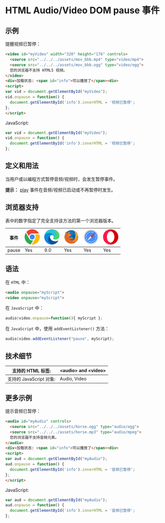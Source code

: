 HTML Audio/Video DOM pause 事件
===

## 示例

提醒视频已暂停：

```html idoc:preview:iframe
<video id="myVideo" width="320" height="176" controls>
  <source src="../../../assets/mov_bbb.mp4" type="video/mp4">
  <source src="../../../assets/mov_bbb.ogg" type="video/ogg">
  您的浏览器不支持 HTML5 视频。
</video>
<div>加载状态: <span id="info">可以播放了</span><div>
<script>
var vid = document.getElementById("myVideo");
vid.onpause = function() {
  document.getElementById('info').innerHTML = '视频已暂停';
};
</script> 
```

JavaScript:

```js
var vid = document.getElementById("myVideo");
vid.onpause = function() {
  document.getElementById('info').innerHTML = '视频已暂停';
};
```

## 定义和用法

当用户或以编程方式暂停音频/视频时，会发生暂停事件。

**提示：** [play](./play.md) 事件在音频/视频已启动或不再暂停时发生。

## 浏览器支持

表中的数字指定了完全支持该方法的第一个浏览器版本。

| 事件 | ![chrome][1] | ![edge][2] | ![firefox][3] | ![safari][4] | ![opera][5] |
| ----- | --- | --- | --- | --- | --- |
| pause | Yes | 9.0 | Yes | Yes | Yes |
<!--rehype:style=width: 100%; display: inline-table;-->

## 语法

在 `HTML` 中：

```html
<audio onpause="myScript">
<video onpause="myScript">
```

在 `JavaScript` 中：

```js
audio|video.onpause=function(){ myScript };
```

在 `JavaScript` 中，使用 `addEventListener()` 方法：

```js
audio|video.addEventListener("pause", myScript);
```

## 技术细节

| 支持的 HTML 标签: | \<audio> and \<video> |
| -------- | -------- |
| 支持的 JavaScript 对象: | Audio, Video |
<!--rehype:style=width: 100%; display: inline-table;-->

## 更多示例

提示音频已暂停：

```html idoc:preview:iframe
<audio id="myAudio" controls>
  <source src="../../../assets/horse.ogg" type="audio/ogg">
  <source src="../../../assets/horse.mp3" type="audio/mpeg">
  您的浏览器不支持音频元素。
</audio>
<div>加载状态: <span id="info">可以播放了</span><div>
<script>
var aud = document.getElementById("myAudio");
aud.onpause = function() {
  document.getElementById('info').innerHTML = '音频已暂停';
};
</script>
```

JavaScript:

```js
var aud = document.getElementById("myAudio");
aud.onpause = function() {
  document.getElementById('info').innerHTML = '音频已暂停';
};
```


[1]: ../../../assets/chrome.svg
[2]: ../../../assets/edge.svg
[3]: ../../../assets/firefox.svg
[4]: ../../../assets/safari.svg
[5]: ../../../assets/opera.svg
